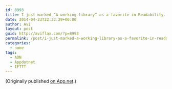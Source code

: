 ```yaml
---
id: 8993
title: I just marked “A working library” as a favorite in Readability. http://www.readability.com/articles/myjbww4h
date: 2014-04-23T22:33:29+00:00
author: Avi
layout: post
guid: http://aviflax.com/?p=8993
permalink: /post/i-just-marked-a-working-library-as-a-favorite-in-readability-httpwww-readability-comarticlesmyjbww4h/
categories:
  - none
tags:
  - ADN
  - Appdotnet
  - IFTTT
---
```

(Originally published [on App.net](http://alpha.app.net/aviflax/post/29084690).)